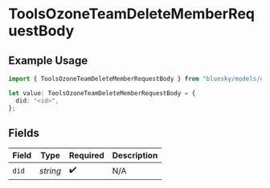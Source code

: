 # ToolsOzoneTeamDeleteMemberRequestBody

## Example Usage

```typescript
import { ToolsOzoneTeamDeleteMemberRequestBody } from "bluesky/models/operations";

let value: ToolsOzoneTeamDeleteMemberRequestBody = {
  did: "<id>",
};
```

## Fields

| Field              | Type               | Required           | Description        |
| ------------------ | ------------------ | ------------------ | ------------------ |
| `did`              | *string*           | :heavy_check_mark: | N/A                |